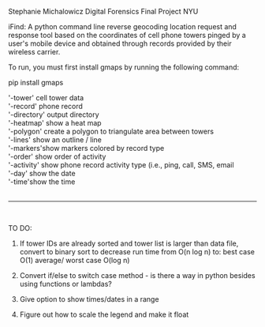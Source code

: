 Stephanie Michalowicz
Digital Forensics
Final Project
NYU

iFind: A python command line reverse geocoding location request and response tool based on the coordinates of cell phone towers pinged by a user's mobile device and obtained through records provided by their wireless carrier. 

To run, you must first install gmaps by running the following command:

pip install gmaps

'-tower' cell tower data <br/>
'-record' phone record<br/>
'-directory' output directory<br/>
'-heatmap' show a heat map<br/>
'-polygon' create a polygon to triangulate area between towers<br/>
'-lines' show an outline / line<br/>
'-markers'show markers colored by record type<br/>
'-order' show order of activity<br/>
'-activity' show phone record activity type (i.e., ping, call, SMS, email<br/>
'-day' show the date<br/>
'-time'show the time<br/>
<br/>
 ______________________
<br/>

TO DO:
1)  If tower IDs are already sorted and tower list is larger than data file, convert to binary sort to decrease run time from O(n log n) to: best case O(1) average/ worst case O(log n)

2)  Convert if/else to switch case method - is there a way in python besides using functions or lambdas?

3)  Give option to show times/dates in a range

4)  Figure out how to scale the legend and make it float 

